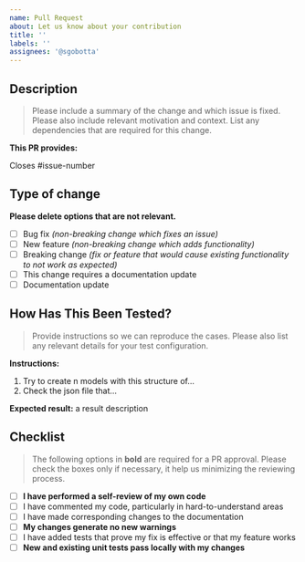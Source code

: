 ```yaml
---
name: Pull Request
about: Let us know about your contribution
title: ''
labels: ''
assignees: '@sgobotta'
---
```


## Description

> Please include a summary of the change and which issue is fixed. Please also include relevant motivation and context. List any dependencies that are required for this change.

**This PR provides:**

<!--
Example:

-   <A new feature for parsing...>
-   <Unit tests for the parsing function that...>
-   <Fix for the bug described in (issueNumber)>
-->

Closes #issue-number

## Type of change

**Please delete options that are not relevant.**

<!-- Edit below -->

- [ ] Bug fix *(non-breaking change which fixes an issue)*
- [ ] New feature *(non-breaking change which adds functionality)*
- [ ] Breaking change *(fix or feature that would cause existing functionality to not work as expected)*
- [ ] This change requires a documentation update
- [ ] Documentation update

## How Has This Been Tested?

> Provide instructions so we can reproduce the cases. Please also list any relevant details for your test configuration.

<!-- Provide instructions below -->

**Instructions:**

1. Try to create n models with this structure of...
2. Check the json file that...

**Expected result:** a result description

## Checklist

> The following options in **bold** are required for a PR approval. Please check the boxes only if necessary, it help us minimizing the reviewing process.

<!-- Edit below -->

- [ ] **I have performed a self-review of my own code**
- [ ] I have commented my code, particularly in hard-to-understand areas
- [ ] I have made corresponding changes to the documentation
- [ ] **My changes generate no new warnings**
- [ ] I have added tests that prove my fix is effective or that my feature works
- [ ] **New and existing unit tests pass locally with my changes**
